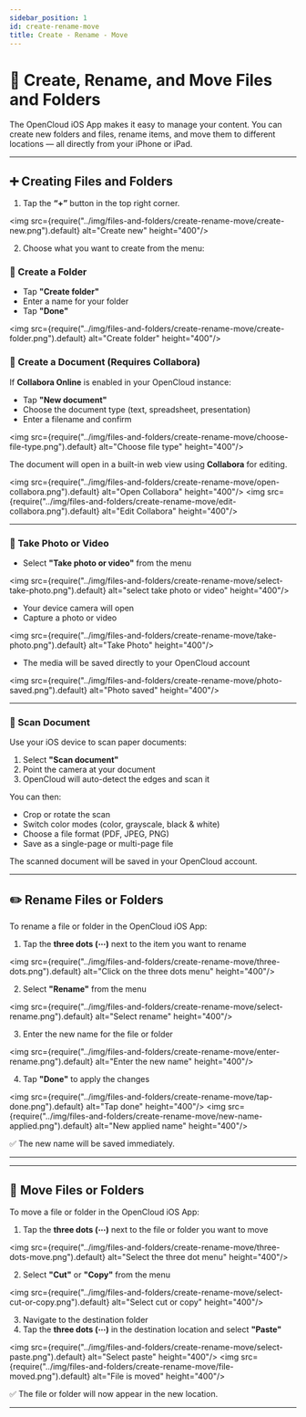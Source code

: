 ```yaml
---
sidebar_position: 1
id: create-rename-move
title: Create - Rename - Move
---
```


# 📁 Create, Rename, and Move Files and Folders

The OpenCloud iOS App makes it easy to manage your content. You can create new folders and files, rename items, and move them to different locations — all directly from your iPhone or iPad.

---

## ➕ Creating Files and Folders

1. Tap the **“+”** button in the top right corner.

<img src={require("../img/files-and-folders/create-rename-move/create-new.png").default} alt="Create new" height="400"/>

2. Choose what you want to create from the menu:

### 📂 Create a Folder

- Tap **"Create folder"**
- Enter a name for your folder
- Tap **"Done"**

<img src={require("../img/files-and-folders/create-rename-move/create-folder.png").default} alt="Create folder" height="400"/>

### 📄 Create a Document (Requires Collabora)

If **Collabora Online** is enabled in your OpenCloud instance:

- Tap **"New document"**
- Choose the document type (text, spreadsheet, presentation)
- Enter a filename and confirm

<img src={require("../img/files-and-folders/create-rename-move/choose-file-type.png").default} alt="Choose file type" height="400"/>

The document will open in a built-in web view using **Collabora** for editing.

<img src={require("../img/files-and-folders/create-rename-move/open-collabora.png").default} alt="Open Collabora" height="400"/>
<img src={require("../img/files-and-folders/create-rename-move/edit-collabora.png").default} alt="Edit Collabora" height="400"/>

---

### 📸 Take Photo or Video

- Select **"Take photo or video"** from the menu

<img src={require("../img/files-and-folders/create-rename-move/select-take-photo.png").default} alt="select take photo or video" height="400"/>

- Your device camera will open
- Capture a photo or video

<img src={require("../img/files-and-folders/create-rename-move/take-photo.png").default} alt="Take Photo" height="400"/>

- The media will be saved directly to your OpenCloud account

<img src={require("../img/files-and-folders/create-rename-move/photo-saved.png").default} alt="Photo saved" height="400"/>

---

### 📑 Scan Document

Use your iOS device to scan paper documents:

1. Select **"Scan document"**
2. Point the camera at your document
3. OpenCloud will auto-detect the edges and scan it

You can then:

- Crop or rotate the scan
- Switch color modes (color, grayscale, black & white)
- Choose a file format (PDF, JPEG, PNG)
- Save as a single-page or multi-page file

The scanned document will be saved in your OpenCloud account.

---

## ✏️ Rename Files or Folders

To rename a file or folder in the OpenCloud iOS App:

1. Tap the **three dots (⋯)** next to the item you want to rename

<img src={require("../img/files-and-folders/create-rename-move/three-dots.png").default} alt="Click on the three dots menu" height="400"/>

2. Select **"Rename"** from the menu

<img src={require("../img/files-and-folders/create-rename-move/select-rename.png").default} alt="Select rename" height="400"/>

3. Enter the new name for the file or folder

<img src={require("../img/files-and-folders/create-rename-move/enter-rename.png").default} alt="Enter the new name" height="400"/>

4. Tap **"Done"** to apply the changes

<img src={require("../img/files-and-folders/create-rename-move/tap-done.png").default} alt="Tap done" height="400"/>
<img src={require("../img/files-and-folders/create-rename-move/new-name-applied.png").default} alt="New applied name" height="400"/>

✅ The new name will be saved immediately.

---

---

## 📁 Move Files or Folders

To move a file or folder in the OpenCloud iOS App:

1. Tap the **three dots (⋯)** next to the file or folder you want to move

<img src={require("../img/files-and-folders/create-rename-move/three-dots-move.png").default} alt="Select the three dot menu" height="400"/>

2. Select **"Cut"** or **"Copy"** from the menu

<img src={require("../img/files-and-folders/create-rename-move/select-cut-or-copy.png").default} alt="Select cut or copy" height="400"/>

3. Navigate to the destination folder
4. Tap the **three dots (⋯)** in the destination location and select **"Paste"**

<img src={require("../img/files-and-folders/create-rename-move/select-paste.png").default} alt="Select paste" height="400"/>
<img src={require("../img/files-and-folders/create-rename-move/file-moved.png").default} alt="File is moved" height="400"/>

✅ The file or folder will now appear in the new location.

---
